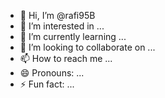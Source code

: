 - 👋 Hi, I’m @rafi95B
- 👀 I’m interested in ...
- 🌱 I’m currently learning ...
- 💞️ I’m looking to collaborate on ...
- 📫 How to reach me ...
- 😄 Pronouns: ...
- ⚡ Fun fact: ...

<!---
rafi95B/rafi95B is a ✨ special ✨ repository because its `README.md` (this file) appears on your GitHub profile.
You can click the Preview link to take a look at your changes.
--->

